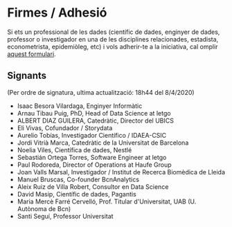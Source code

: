 # Firmes / Adhesió

Si ets un professional de les dades (científic de dades, enginyer de dades, professor o investigador en una
de les disciplines relacionades, estadista, econometrista, epidemiòleg, etc) 
i vols adherir-te a la iniciativa, cal omplir [aquest formulari](https://forms.gle/5mKtSATPb7C2qyau6).

## Signants

(Per ordre de signatura, ultima actualització: 18h44 del 8/4/2020)

* Isaac Besora Vilardaga, Enginyer Informàtic
* Arnau Tibau Puig, PhD, Head of Data Science at letgo
* ALBERT DIAZ GUILERA, Catedràtic, Director del UBICS
* Eli Vivas, Cofundador / Storydata 
* Aurelio Tobías, Investigador Científico / IDAEA-CSIC
* Jordi Vitrià Marca, Catedràtic de la Universitat de Barcelona
* Noelia Viles, Científica de dades, Nestlé
* Sebastián Ortega Torres, Software Engineer at letgo
* Paul Rodoreda, Director of Operations at Haufe Group
* Joan Valls Marsal, Investigador / Institut de Recerca Biomèdica de Lleida
* Manuel Bruscas, Co-founder BcnAnalytics 
* Aleix Ruiz de Villa Robert, Consultor en Data Science 
* David Masip,	Científic de dades, Pagantis
* Maria Mercè Farré Cervelló,	Prof. Titular d'Universitat, UAB (U. Autònoma de Bcn)
* Santi Seguí,	Professor Universitat
